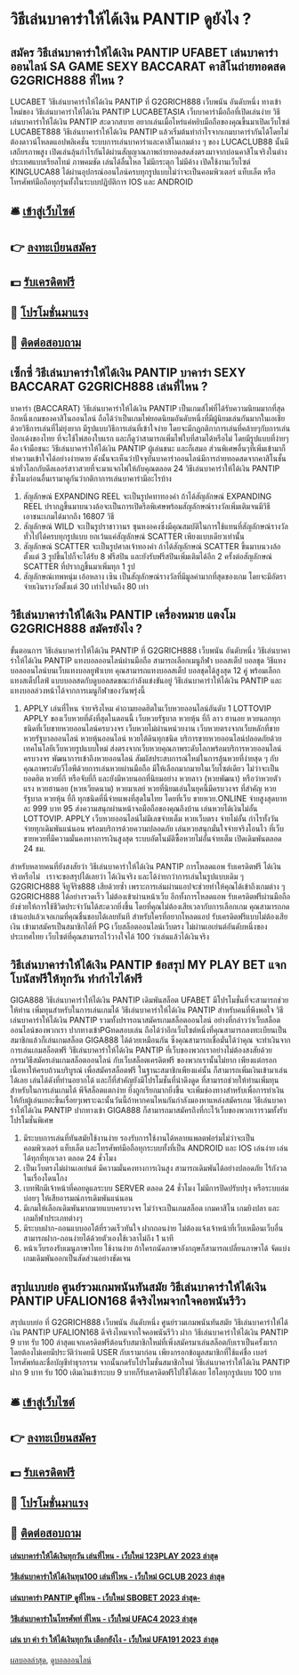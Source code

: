 # วิธีเล่นบาคาร่าให้ได้เงิน PANTIP ดูยังไง ?
## สมัคร วิธีเล่นบาคาร่าให้ได้เงิน PANTIP UFABET เล่นบาคาร่าออนไลน์ SA GAME SEXY BACCARAT คาสิโนถ่ายทอดสด G2GRICH888 ที่ไหน ?
LUCABET วิธีเล่นบาคาร่าให้ได้เงิน PANTIP ที่ G2GRICH888 เว็บพนัน อันดับหนึ่ง ทางเข้าใหม่ของ วิธีเล่นบาคาร่าให้ได้เงิน PANTIP LUCABETASIA เว็บบาคาร่ามือถือที่เปิดเล่นง่าย วิธีเล่นบาคาร่าให้ได้เงิน PANTIP สะดวกสบาย อยากเล่นเมื่อไหร่แค่หยิบมือถือของคุณขึ้นมาเปิดเว็บไซต์ LUCABET888 วิธีเล่นบาคาร่าให้ได้เงิน PANTIP แล้วเริ่มต้นทำกำไรจากเกมบาคาร่ากันได้โดยไม่ต้องดาวน์โหลดแอปพลิเคชั่น ระบบการเล่นบาคาร่าและคาสิโนเกมต่าง ๆ ของ LUCACLUB88 นั้นมีเสถียรภาพสูง เปิดเล่นลุ้นกำไรกันได้ผ่านสัญญาณภาพถ่ายทอดสดส่งตรงมาจากบ่อนคาสิโนจริงในต่างประเทศแบบเรียลไทม์ ภาพคมชัด เล่นได้ลื่นไหล ไม่มีกระตุก ไม่มีค้าง เปิดใช้งานเว็บไซต์ KINGLUCA88 ได้ผ่านอุปกรณ์ออนไลน์ครบทุกรูปแบบไม่ว่าจะเป็นคอมพิวเตอร์ แท็บเล็ต หรือโทรศัพท์มือถือทุกรุ่นทั้งในระบบปฏิบัติการ IOS และ ANDROID

## 🛎 [เข้าสู่เว็บไซต์](https://bit.ly/3SdLNi2)
## 👉 [ลงทะเบียนสมัคร](https://bit.ly/3SdLNi2)
## 💵 [รับเครดิตฟรี](https://bit.ly/3dyRKHj)
## 👑 [โปรโมชั่นมาแรง](https://bit.ly/3dyRKHj)
## 📱 [ติดต่อสอบถาม](https://bit.ly/3dyRKHj)

## เซ็กซี่ วิธีเล่นบาคาร่าให้ได้เงิน PANTIP บาคาร่า SEXY BACCARAT G2GRICH888 เล่นที่ไหน ?
บาคาร่า (BACCARAT) วิธีเล่นบาคาร่าให้ได้เงิน PANTIP เป็นเกมส์ไพ่ที่ได้รับความนิยมมากที่สุดอีกหนึ่งเกมของคาสิโนออนไลน์ ถือได้ว่าเป็นเกมไพ่ยอดนิยมอันดับหนึ่งที่มีผู้นิยมเล่นกันมากในเอเชีย ด้วยวิธีการเล่นที่ไม่ยุ่งยาก มีรูปแบบวิธีการเล่นที่เข้าใจง่าย โดยจะมีกฏกติกาการเล่นที่คล้ายๆกับการเล่น ป๊อกเด้งของไทย ที่จะใช้ไพ่สองใบแรก และก็ดูว่าสามารถเพิ่มไพ่ใบที่สามได้หรือไม่ โดยมีรูปแบบที่ง่ายๆคือ เจ้ามือชนะ วิธีเล่นบาคาร่าให้ได้เงิน PANTIP ผู้เล่นชนะ และก็เสมอ ส่วนพิเศษอื่นๆที่เพิ่มเข้ามาก็ทำความเข้าใจได้อย่างง่ายดาย ดังนั้นจะเห็นว่าปัจจุบันบาคาร่าออนไลน์มีการถ่ายทอดสดจากคาสิโนชั้นนำทั่วโลกกับดีลเลอร์สาวสวยที่จะมาแจกไพ่ให้กับคุณตลอด 24 วิธีเล่นบาคาร่าให้ได้เงิน PANTIP ชั่วโมงก่อนอื่นเรามาดูกันว่ากติกาการเล่นบาคาร่ามีอะไรบ้าง
1. สัญลักษณ์ EXPANDING REEL จะเป็นรูปคทาทองคำ ถ้าได้สัญลักษณ์ EXPANDING REEL ปรากฏขึ้นมาบนวงล้อจะเป็นการเปิดรีลพิเศษพร้อมสัญลักษณ์รางวัลเพิ่มเติมจนมีวิธีเอาชนะเกมได้มากถึง 16807 วิธี
2. สัญลักษณ์ WILD จะเป็นรูปราชาวานร ซุนหงอคงซึ่งมีคุณสมบัติในการใช้แทนที่สัญลักษณ์รางวัลทั่วไปได้ครบทุกรูปแบบ ยกเว้นแค่สัญลักษณ์ SCATTER เพียงแบบเดียวเท่านั้น
3. สัญลักษณ์ SCATTER จะเป็นรูปศาลเจ้าทองคำ ถ้าได้สัญลักษณ์ SCATTER ขึ้นมาบนวงล้อตั้งแต่ 3 รูปขึ้นไปก็จะได้รับ 8 ฟรีสปิน และยังรับฟรีสปินเพิ่มเติมได้อีก 2 ครั้งต่อสัญลักษณ์ SCATTER ที่ปรากฏขึ้นมาเพิ่มทุก 1 รูป
4. สัญลักษณ์เทพหนุ่ม เอ้อหลาง เซิน เป็นสัญลักษณ์รางวัลที่มีมูลค่ามากที่สุดของเกม โดยจะมีอัตราจ่ายเงินรางวัลตั้งแต่ 30 เท่าไปจนถึง 80 เท่า

## วิธีเล่นบาคาร่าให้ได้เงิน PANTIP เครื่องหมาย แตงโม G2GRICH888 สมัครยังไง ?
ขั้นตอนการ วิธีเล่นบาคาร่าให้ได้เงิน PANTIP ที่ G2GRICH888 เว็บพนัน อันดับหนึ่ง วิธีเล่นบาคาร่าให้ได้เงิน PANTIP แทงบอลออนไลน์ผ่านมือถือ สามารถเลือกเมนูกีฬา บอลสเต็ป บอลชุด
วิธีแทงบอลออนไลน์บนเว็บแทงบอลยูฟ่าเบท คุณสามารถแทงบอลสเต็ป บอลชุดได้สูงสุด 12 คู่ พร้อมเลือกแทงสเต็ปไลฟ์ แบบบอลสดกับดูบอลสดขณะกำลังแข่งขันอยู่ วิธีเล่นบาคาร่าให้ได้เงิน PANTIP และแทงบอลล่วงหน้าได้จากการเมนูกีฬาของวันพรุ่งนี้
1. APPLY เล่นที่ไหน จ่ายจริงไหม คำถามยอดฮิตในเว็บหวยออนไลน์อันดับ 1 LOTTOVIP APPLY ของเว็บหวยที่ดังที่สุดในตอนนี้ เว็บหวยรัฐบาล หวยหุ้น ยี่กี ลาว ฮานอย หวยนอกทุกชนิดที่เว็บขายหวยออนไลน์ครบวงจร เว็บหวยไม่ผ่านหน่วยงาน เว็บหวยตรงจากเว็บหลักที่ขายหวยรัฐบาลออนไลน์ หวยหุ้นออนไลน์ หวยใต้ดินทุกชนิด บริการขายหวยออนไลน์ปลอดภัยด้วยเทคโนโลยีเว็บหวยรูปแบบใหม่ ส่งตรงจากเว็บหวยคุณภาพระดับโลกพร้อมบริการหวยออนไลน์ครบวงจร พัฒนาการเข้าถึงหวยออนไลน์ สัมผัสประสบการณ์ใหม่ในการลุ้นหวยที่ง่ายสุด ๆ กับคุณภาพระดับวีไอพีด้วยการเล่นหวยผ่านมือถือ มีให้เลือกมากมายในเว็บไซต์เดียว ไม่ว่าจะเป็นยอดฮิต หวยยี่กี หรือจับยี่กี และยังมีหวยนอกที่นิยมอย่าง หวยลาว (หวยพัฒนา) หรือว่าหวยตัวแรง หวยฮานอย (หวยเวียดนาม) หวยมาเลย์ หวยที่นิยมเล่นในยุคนี้มีครบวงจร ที่สำคัญ หวยรัฐบาล หวยหุ้น ยี่กี ทุกชนิดที่นี่จ่ายแพงที่สุดในไทย โดยที่เว็บ ขายหวย.ONLINE จ่ายสูงสุดบาทละ 999 บาท 95 ส่งความสนุกผ่านหน้าจอมือถือของคุณถึงบ้าน เล่นหวยได้เงินไม่อั้น LOTTOVIP. APPLY เว็บหวยออนไลน์ไม่มีเลขจ่ายเต็ม หวยเว็บตรง จ่ายไม่อั้น กำไรทั้งวัน จ่ายทุกเดิมพันแน่นอน พร้อมบริการด้วยความปลอดภัย เล่นหวยสนุกมั่นใจจ่ายจริงโอนไว ที่เว็บขายหวยที่มีความมั่นคงทางการเงินสูงสุด ระบบอัตโนมัติซื้อหวยไม่อั้นจ่ายเต็ม เปิดเดิมพันตลอด 24 ชม.

สำหรับหลายคนที่ยังสงสัยว่า วิธีเล่นบาคาร่าให้ได้เงิน PANTIP การโหลดแอพ รับเครดิตฟรี ได้เงินจริงหรือไม่   เราจะขอสรุปได้เลยว่า ได้เงินจริง และได้ง่ายกว่าการเล่นในรูปแบบเดิม ๆ G2GRICH888 จีทูจีริช888 เสียด้วยซ้ำ เพราะการเล่นผ่านแอปจะช่วยทำให้คุณได้เข้าถึงเกมต่าง ๆ G2GRICH888 ได้อย่างรวดเร็ว ไม่ต้องเข้าผ่านหน้าเว็บ อีกทั้งการโหลดแอพ รับเครดิตฟรีผ่านมือถือ ยังช่วยให้การใช้ชีวิตประจำวันได้สะดวกยิ่งขึ้น โดยที่คุณไม่ต้องเสียเวลากับการเลือกเกม คุณสามารถกดเข้าแอปแล้วเจอเกมที่คุณชื่นชอบได้เลยทันที สำหรับใครที่อยากโหลดแอป รับเครดิตฟรีแบบไม่ต้องเสียเงิน เข้ามาสมัครเป็นสมาชิกได้ที่ PG เว็บสล็อตออนไลน์เว็บตรง ไม่ผ่านเอเย่นต์อันดับหนึ่งของประเทศไทย เว็บไซต์ที่คุณสามารถไว้วางใจได้ 100 ว่าเล่นแล้วได้เงินจริง

## วิธีเล่นบาคาร่าให้ได้เงิน PANTIP ข้อสรุป MY PLAY BET แจกโบนัสฟรีให้ทุกวัน ทำกำไรได้ฟรี
GIGA888 วิธีเล่นบาคาร่าให้ได้เงิน PANTIP เดิมพันสล็อต UFABET มีโปรโมชั่นที่จะสามารถช่วยให้ท่าน เพิ่มทุนสำหรับในการเล่นเกมได้ วิธีเล่นบาคาร่าให้ได้เงิน PANTIP สำหรับคนที่พึงพอใจ วิธีเล่นบาคาร่าให้ได้เงิน PANTIP รวมทั้งปรารถนาสมัครเกมสล็อตออนไลน์ อย่างที่กล่าวว่าเว็บสล็อตออนไลน์ของพวกเรา ปากทางเข้าPGทดสอบเล่น ถือได้ว่าอีกเว็บไซต์หนึ่งที่คุณสามารถลงทะเบียนเป็นสมาชิกแล้วก็เล่นเกมสล็อต GIGA888 ได้ด้วยเหมือนกัน ซึ่งคุณสามารถเชื่อมั่นได้ว่าคุณ จะทำเงินจากการเล่นเกมสล็อตฟรี วิธีเล่นบาคาร่าให้ได้เงิน PANTIP ที่เว็บของพวกเราอย่างไม่ต้องสงสัยด้วยกรรมวิธีสมัครเล่นเกมสล็อตออนไลน์ กับเว็บสล็อตเครดิตฟรี ของพวกเรานั้นไม่ยาก เพียงแต่กรอกเนื้อหาให้ครบถ้วนบริบูรณ์ เพื่อสมัครสล็อตฟรี ในฐานะสมาชิกเพียงแค่นั้น ก็สามารถเพิ่มเงินเข้ามาเล่นได้เลย เล่นได้ดังที่ท่านอยากได้ และก็ที่สำคัญยังมีโปรโมชั่นที่น่าดึงดูด ที่สามารถช่วยให้ท่านเพิ่มทุนสำหรับในการเล่นเกมได้ พีจีสล็อตแตกง่าย ยิ่งถูกเรียกมากยิ่งขึ้น จะเพิ่มช่องทางสำหรับเพื่อการทำเงินให้กับผู้เล่นเยอะขึ้นเรื่อยๆเพราะฉะนั้นวันนี้ถ้าหากคนไหนกันกำลังมองหาแหล่งสมัครเกม วิธีเล่นบาคาร่าให้ได้เงิน PANTIP ปากทางเข้า GIGA888 ก็สามารถมาสมัครถึงที่กะไว้เว็บของพวกเรารวมทั้งรับโปรโมชั่นพิเศษ
1. มีระบบการเล่นที่ทันสมัยใช้งานง่าย รองรับการใช้งานได้หลายแพลตฟอร์มไม่ว่าจะเป็น คอมพิวเตอร์ แท็บเล็ต และโทรศัพท์มือถือทุกระบบทั้งที่เป็น ANDROID และ IOS เล่นง่าย เล่นได้ทุกที่ทุกเวลา ตลอด 24 ชั่วโมง
2. เป็นเว็บตรงไม่ผ่านเอเย่นต์ มีความมั่นคงทางการเงินสูง สามารถเดิมพันได้อย่างปลอดภัย ไร้กังวลในเรื่องโดนโกง
3. เบทฟิกมีเจ้าหน้าที่คอยดูแลระบบ SERVER ตลอด 24 ชั่วโมง ไม่มีการปิดปรับปรุง หรือระบบล่มบ่อยๆ ให้เสียอารมณ์การเดิมพันแน่นอน
4. มีเกมให้เลือกเดิมพันมากมายแบบครบวงจร ไม่ว่าจะเป็นเกมสล็อต เกมคาสิโน เกมยิงปลา และ เกมกีฬาประเภทต่างๆ
5. มีระบบฝาก-ถอนแบบออโต้ที่รวดเร็วทันใจ ฝากถอนง่าย ไม่ต้องแจ้งเจ้าหน้าที่เว็บเหมือนเว็บอื่น สามารถฝาก-ถอนง่ายได้ด้วยตัวเองใช้เวลาไม่ถึง 1 นาที
6. หน้าเว็บรองรับเมนูภาษาไทย ใช้งานง่าย ถ้าใครถนัดภาษาอังกฤษก็สามารถเปลี่ยนภาษาได้ จัดแบ่งเกมเดิมพันออกเป็นสัดส่วนอย่างชัดเจน

## สรุปแบบย่อ ศูนย์รวมเกมพนันทันสมัย วิธีเล่นบาคาร่าให้ได้เงิน PANTIP UFALION168 ดีจริงไหมจากใจคอพนันรีวิว
สรุปแบบย่อ ที่ G2GRICH888 เว็บพนัน อันดับหนึ่ง ศูนย์รวมเกมพนันทันสมัย วิธีเล่นบาคาร่าให้ได้เงิน PANTIP UFALION168 ดีจริงไหมจากใจคอพนันรีวิว ฝาก วิธีเล่นบาคาร่าให้ได้เงิน PANTIP 9 บาท รับ 100 ล่าสุดแจกเครดิตฟรีต้อนรับสมาชิกใหม่ที่เพิ่งสมัครมาเล่นสล็อตกับเราเป็นครั้งแรก โดยต้องไม่เคยมีประวัติว่าเคยมี USER กับเรามาก่อน เพียงกรอกข้อมูลสมาชิกที่ใช้แค่ชื่อ เบอร์โทรศัพท์และชื่อบัญชีทำธุรกรรม จากนั้นกดรับโปรโมชั่นสมาชิกใหม่ วิธีเล่นบาคาร่าให้ได้เงิน PANTIP ฝาก 9 บาท รับ 100 เติมเงินเข้าระบบ 9 บาทก็รับเครดิตฟรีไปใช้ได้เลย ไฮโลทุกรูปแบบ 100 บาท

## 🛎 [เข้าสู่เว็บไซต์](https://bit.ly/3SdLNi2)
## 👉 [ลงทะเบียนสมัคร](https://bit.ly/3SdLNi2)
## 💵 [รับเครดิตฟรี](https://bit.ly/3dyRKHj)
## 👑 [โปรโมชั่นมาแรง](https://bit.ly/3dyRKHj)
## 📱 [ติดต่อสอบถาม](https://bit.ly/3dyRKHj)

#### [เล่นบาคาร่าให้ได้เงินทุกวัน เล่นที่ไหน - เว็บใหม่ 123PLAY 2023 ล่าสุด](https://atom.io/themes/เล่นบาคาร่าให้ได้เงินทุกวัน%20เล่นที่ไหน%20-%20เว็บใหม่%20123play%202023%20ล่าสุด)
#### [วิธีเล่นบาคาร่าให้ได้เงินทุน100 เล่นที่ไหน - เว็บใหม่ GCLUB 2023 ล่าสุด](https://atom.io/themes/วิธีเล่นบาคาร่าให้ได้เงินทุน100%20เล่นที่ไหน%20-%20เว็บใหม่%20gclub%202023%20ล่าสุด)
#### [เล่นบาคาร่า PANTIP ดูที่ไหน - เว็บใหม่ SBOBET 2023 ล่าสุด-](https://atom.io/themes/เล่นบาคาร่า%20pantip%20ดูที่ไหน%20-%20เว็บใหม่%20sbobet%202023%20ล่าสุด-)
#### [วิธีเล่นบาคาร่าในโทรศัพท์ ที่ไหน - เว็บใหม่ UFAC4 2023 ล่าสุด](https://atom.io/themes/วิธีเล่นบาคาร่าในโทรศัพท์%20ที่ไหน%20-%20เว็บใหม่%20ufac4%202023%20ล่าสุด)
#### [เล่น บา ค่า ร่า ให้ได้เงินทุกวัน เลือกยังไง - เว็บใหม่ UFA191 2023 ล่าสุด](https://atom.io/themes/เล่น%20บา%20ค่า%20ร่า%20ให้ได้เงินทุกวัน%20เลือกยังไง%20-%20เว็บใหม่%20ufa191%202023%20ล่าสุด)

[ผลบอลล่าสุด](https://siamsport.tv "ผลบอลล่าสุด"), [ดูบอลออนไลน์](https://siamsport.tv/ดูบอลสด "ดูบอลออนไลน์")